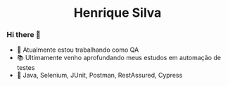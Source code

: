 <h1 align = "center">
Henrique Silva
</h1>

### Hi there 👋

- 💼 Atualmente estou trabalhando como QA
- 📚 Ultimamente venho aprofundando meus estudos em automação de testes
- 💙 Java, Selenium, JUnit, Postman, RestAssured, Cypress


<!--
**inaldohenrique/inaldohenrique** is a ✨ _special_ ✨ repository because its `README.md` (this file) appears on your GitHub profile.

Here are some ideas to get you started:

- 🔭 I’m currently working on ...
- 🌱 I’m currently learning ...
- 👯 I’m looking to collaborate on ...
- 🤔 I’m looking for help with ...
- 💬 Ask me about ...
- 📫 How to reach me: ...
- 😄 Pronouns: ...
- ⚡ Fun fact: ...
-->
